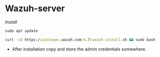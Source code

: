 
# Wazuh-server

_Install_

```cmd
sudo apt update
```

```cmd
curl -sO https://packages.wazuh.com/4.7/wazuh-install.sh && sudo bash ./wazuh-install.sh -a
```

* After installation copy and store the admin credentials somewhere.

